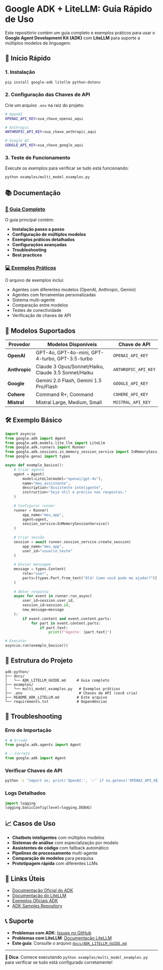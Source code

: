 # Google ADK + LiteLLM: Guia Rápido de Uso

Este repositório contém um guia completo e exemplos práticos para usar o **Google Agent Development Kit (ADK)** com **LiteLLM** para suporte a múltiplos modelos de linguagem.

## 🚀 Início Rápido

### 1. Instalação

```bash
pip install google-adk litellm python-dotenv
```

### 2. Configuração das Chaves de API

Crie um arquivo `.env` na raiz do projeto:

```bash
# OpenAI
OPENAI_API_KEY=sua_chave_openai_aqui

# Anthropic
ANTHROPIC_API_KEY=sua_chave_anthropic_aqui

# Google AI
GOOGLE_API_KEY=sua_chave_google_aqui
```

### 3. Teste de Funcionamento

Execute os exemplos para verificar se tudo está funcionando:

```bash
python examples/multi_model_examples.py
```

## 📚 Documentação

### [📖 Guia Completo](docs/ADK_LITELLM_GUIDE.md)

O guia principal contém:
- **Instalação passo a passo**
- **Configuração de múltiplos modelos**
- **Exemplos práticos detalhados**
- **Configurações avançadas**
- **Troubleshooting**
- **Best practices**

### [💻 Exemplos Práticos](examples/multi_model_examples.py)

O arquivo de exemplos inclui:
- Agentes com diferentes modelos (OpenAI, Anthropic, Gemini)
- Agentes com ferramentas personalizadas
- Sistema multi-agente
- Comparação entre modelos
- Testes de conectividade
- Verificação de chaves de API

## 🤖 Modelos Suportados

| Provedor | Modelos Disponíveis | Chave de API |
|----------|-------------------|--------------|
| **OpenAI** | GPT-4o, GPT-4o-mini, GPT-4-turbo, GPT-3.5-turbo | `OPENAI_API_KEY` |
| **Anthropic** | Claude 3 Opus/Sonnet/Haiku, Claude 3.5 Sonnet/Haiku | `ANTHROPIC_API_KEY` |
| **Google** | Gemini 2.0 Flash, Gemini 1.5 Pro/Flash | `GOOGLE_API_KEY` |
| **Cohere** | Command R+, Command | `COHERE_API_KEY` |
| **Mistral** | Mistral Large, Medium, Small | `MISTRAL_API_KEY` |

## 🛠️ Exemplo Básico

```python
import asyncio
from google.adk import Agent
from google.adk.models.lite_llm import LiteLlm
from google.adk.runners import Runner
from google.adk.sessions.in_memory_session_service import InMemorySessionService
from google.genai import types

async def exemplo_basico():
    # Criar agente
    agent = Agent(
        model=LiteLlm(model="openai/gpt-4o"),
        name="meu_assistente",
        description="Assistente inteligente",
        instruction="Seja útil e preciso nas respostas."
    )
    
    # Configurar runner
    runner = Runner(
        app_name="meu_app",
        agent=agent,
        session_service=InMemorySessionService()
    )
    
    # Criar sessão
    session = await runner.session_service.create_session(
        app_name="meu_app",
        user_id="usuario_teste"
    )
    
    # Enviar mensagem
    message = types.Content(
        role="user",
        parts=[types.Part.from_text("Olá! Como você pode me ajudar?")]
    )
    
    # Obter resposta
    async for event in runner.run_async(
        user_id=session.user_id,
        session_id=session.id,
        new_message=message
    ):
        if event.content and event.content.parts:
            for part in event.content.parts:
                if part.text:
                    print(f"Agente: {part.text}")

# Executar
asyncio.run(exemplo_basico())
```

## 🔧 Estrutura do Projeto

```
adk-python/
├── docs/
│   └── ADK_LITELLM_GUIDE.md     # Guia completo
├── examples/
│   └── multi_model_examples.py   # Exemplos práticos
├── .env                          # Chaves de API (você cria)
├── README_ADK_LITELLM.md        # Este arquivo
└── requirements.txt             # Dependências
```

## 🚨 Troubleshooting

### Erro de Importação
```python
# ❌ Errado
from google.adk.agents import Agent

# ✅ Correto  
from google.adk import Agent
```

### Verificar Chaves de API
```bash
python -c "import os; print('OpenAI:', '✅' if os.getenv('OPENAI_API_KEY') else '❌')"
```

### Logs Detalhados
```python
import logging
logging.basicConfig(level=logging.DEBUG)
```

## 📈 Casos de Uso

- **Chatbots inteligentes** com múltiplos modelos
- **Sistemas de análise** com especialização por modelo
- **Assistentes de código** com fallback automático
- **Pipelines de processamento** multi-agente
- **Comparação de modelos** para pesquisa
- **Prototipagem rápida** com diferentes LLMs

## 🔗 Links Úteis

- [Documentação Oficial do ADK](https://google.github.io/adk-docs/)
- [Documentação do LiteLLM](https://docs.litellm.ai/)
- [Exemplos Oficiais ADK](https://github.com/google/adk-python/tree/main/contributing/samples)
- [ADK Samples Repository](https://github.com/google/adk-samples)

## 📞 Suporte

- **Problemas com ADK**: [Issues no GitHub](https://github.com/google/adk-python/issues)
- **Problemas com LiteLLM**: [Documentação LiteLLM](https://docs.litellm.ai/docs/troubleshooting)
- **Este guia**: Consulte o arquivo [`docs/ADK_LITELLM_GUIDE.md`](docs/ADK_LITELLM_GUIDE.md)

---

**🎯 Dica**: Comece executando `python examples/multi_model_examples.py` para verificar se tudo está configurado corretamente!
